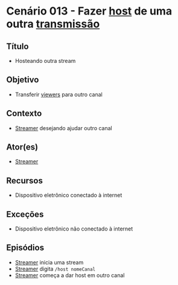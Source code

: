 # Cenário 013 - Fazer [host](Raid) de uma outra [transmissão](Stream)

## Título
* Hosteando outra stream

## Objetivo
* Transferir [viewers](Viewer) para outro canal

## Contexto
* [Streamer](L%C3%A9xico-Streamer)
 desejando ajudar outro canal

## Ator(es)
* [Streamer](L%C3%A9xico-Streamer)

## Recursos
* Dispositivo eletrônico conectado à internet

## Exceções
* Dispositivo eletrônico não conectado à internet

## Episódios
* [Streamer](L%C3%A9xico-Streamer)
 inicia uma stream
* [Streamer](L%C3%A9xico-Streamer)
 digita ```/host nomeCanal```
* [Streamer](L%C3%A9xico-Streamer)
 começa a dar host em outro canal
